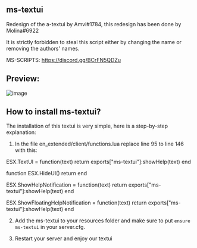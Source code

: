 ## ms-textui

Redesign of the a-textui by Amvi#1784, this redesign has been done by Molina#6922

It is strictly forbidden to steal this script either by changing the name or removing the authors' names.

MS-SCRIPTS: https://discord.gg/BCrFN5QDZu


## Preview:

![image](https://user-images.githubusercontent.com/113800789/230480039-c2b38250-f839-47a0-8f2f-ebc8ff616949.png)


## How to install ms-textui?

The installation of this textui is very simple, here is a step-by-step explanation:

1. In the file en_extended/client/functions.lua replace line 95 to line 146 with this:

ESX.TextUI = function(text)
    return exports["ms-textui"]:showHelp(text)
end

function ESX.HideUI()
    return
end

ESX.ShowHelpNotification = function(text)
    return exports["ms-textui"]:showHelp(text)
end

ESX.ShowFloatingHelpNotification = function(text)
    return exports["ms-textui"]:showHelp(text)
end

2. Add the ms-textui to your resources folder and make sure to put ``ensure ms-textui`` in your server.cfg.

3. Restart your server and enjoy our textui
